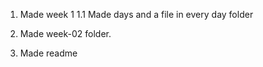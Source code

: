 1. Made week 1
	1.1 Made days and a file in every day folder

2. Made week-02 folder.

3. Made readme
